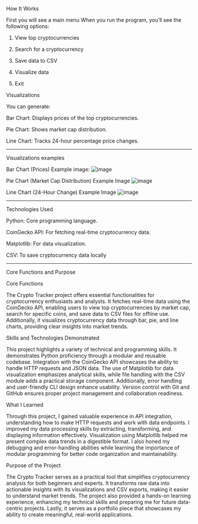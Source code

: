 How It Works

First you will see a main menu
When you run the program, you’ll see the following options:

1. View top cryptocurrencies

2. Search for a cryptocurrency

3. Save data to CSV

4. Visualize data

5. Exit

Visualizations

You can generate:

Bar Chart: Displays prices of the top cryptocurrencies.

Pie Chart: Shows market cap distribution.

Line Chart: Tracks 24-hour percentage price changes.

----------------------------------------------------------------------------------

Visualizations examples


Bar Chart (Prices)
Example image:
![image](https://github.com/user-attachments/assets/eb9056c0-cadf-4e23-89d4-a29b598db7ca)


Pie Chart (Market Cap Distribution)
Example Image
![image](https://github.com/user-attachments/assets/9558b993-0336-4b13-8a9b-b4627289114a)


Line Chart (24-Hour Change)
Example Image
![image](https://github.com/user-attachments/assets/f10948b2-707d-431c-b5a0-d3f6204da8fa)



----------------------------------------------------------------------------------
Technologies Used

Python: Core programming language.

CoinGecko API: For fetching real-time cryptocurrency data.

Matplotlib: For data visualization.

CSV: To save cryptocurrency data locally

-------------------------------------------------------------------------------------

Core Functions and Purpose

Core Functions

The Crypto Tracker project offers essential functionalities for cryptocurrency enthusiasts and analysts. It fetches real-time data using the CoinGecko API, enabling users to view top cryptocurrencies by market cap, search for specific coins, and save data to CSV files for offline use. Additionally, it visualizes cryptocurrency data through bar, pie, and line charts, providing clear insights into market trends.

Skills and Technologies Demonstrated

This project highlights a variety of technical and programming skills. It demonstrates Python proficiency through a modular and reusable codebase. Integration with the CoinGecko API showcases the ability to handle HTTP requests and JSON data. The use of Matplotlib for data visualization emphasizes analytical skills, while file handling with the CSV module adds a practical storage component. Additionally, error handling and user-friendly CLI design enhance usability. Version control with Git and GitHub ensures proper project management and collaboration readiness.

What I Learned

Through this project, I gained valuable experience in API integration, understanding how to make HTTP requests and work with data endpoints. I improved my data processing skills by extracting, transforming, and displaying information effectively. Visualization using Matplotlib helped me present complex data trends in a digestible format. I also honed my debugging and error-handling abilities while learning the importance of modular programming for better code organization and maintainability.

Purpose of the Project

The Crypto Tracker serves as a practical tool that simplifies cryptocurrency analysis for both beginners and experts. It transforms raw data into actionable insights with its visualizations and CSV exports, making it easier to understand market trends. The project also provided a hands-on learning experience, enhancing my technical skills and preparing me for future data-centric projects. Lastly, it serves as a portfolio piece that showcases my ability to create meaningful, real-world applications.
